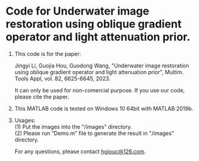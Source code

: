 # Code for Underwater image restoration using oblique gradient operator and light attenuation prior.

1. This code is for the paper:

    Jingyi Li, Guojia Hou, Guodong Wang, 
    "Underwater image restoration using oblique gradient operator and light attenuation prior", Multim. Tools Appl, vol. 82, 6625-6645, 2023.
	
	It can only be used for non-comercial purpose. If you use our code, please cite the paper.
2. This MATLAB code is tested on Windows 10 64bit with MATLAB 2019b.
3. Usages:<br>
	(1) Put the images into the "/images" directory.<br>
	(2) Please run “Demo.m” file to generate the result in "/images" directory.<br>
	
	For any questions, please contact hgjouc@126.com.
